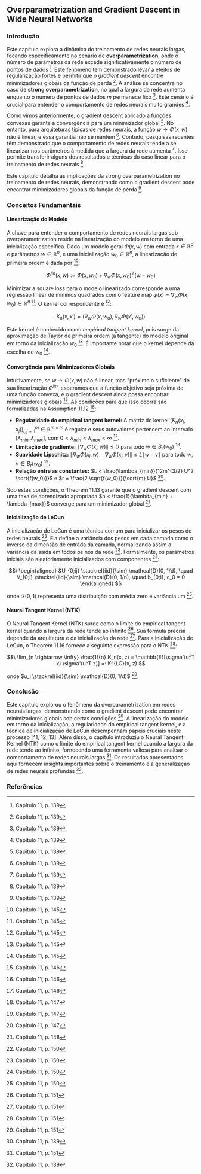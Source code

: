 ## Overparametrization and Gradient Descent in Wide Neural Networks

### Introdução
Este capítulo explora a dinâmica do treinamento de redes neurais largas, focando especificamente no cenário de **overparametrization**, onde o número de parâmetros da rede excede significativamente o número de pontos de dados [^1]. Este fenômeno tem demonstrado levar a efeitos de regularização fortes e permitir que o *gradient descent* encontre minimizadores globais da função de perda [^1]. A análise se concentra no caso de **strong overparametrization**, no qual a largura da rede aumenta enquanto o número de pontos de dados $m$ permanece fixo [^1]. Este cenário é crucial para entender o comportamento de redes neurais muito grandes [^1].

Como vimos anteriormente, o gradient descent aplicado a funções convexas garante a convergência para um minimizador global [^1]. No entanto, para arquiteturas típicas de redes neurais, a função $w \rightarrow \Phi(x, w)$ não é linear, e essa garantia não se mantém [^1]. Contudo, pesquisas recentes têm demonstrado que o comportamento de redes neurais tende a se linearizar nos parâmetros à medida que a largura da rede aumenta [^1]. Isso permite transferir alguns dos resultados e técnicas do caso linear para o treinamento de redes neurais [^1].

Este capítulo detalha as implicações da strong overparametrization no treinamento de redes neurais, demonstrando como o gradient descent pode encontrar minimizadores globais da função de perda [^1].

### Conceitos Fundamentais

#### Linearização do Modelo
A chave para entender o comportamento de redes neurais largas sob overparametrization reside na linearização do modelo em torno de uma inicialização específica. Dado um modelo geral $\Phi(x, w)$ com entrada $x \in \mathbb{R}^d$ e parâmetros $w \in \mathbb{R}^n$, e uma inicialização $w_0 \in \mathbb{R}^n$, a linearização de primeira ordem é dada por [^7]:

$$\Phi^{lin}(x, w) := \Phi(x, w_0) + \nabla_w \Phi(x, w_0)^T (w - w_0)$$

Minimizar a square loss para o modelo linearizado corresponde a uma regressão linear de mínimos quadrados com o feature map $\varphi(x) = \nabla_w \Phi(x, w_0) \in \mathbb{R}^n$ [^7]. O kernel correspondente é [^7]:

$$K_n(x, x') = (\nabla_w \Phi(x, w_0), \nabla_w \Phi(x', w_0))$$

Este kernel é conhecido como *empirical tangent kernel*, pois surge da aproximação de Taylor de primeira ordem (a tangente) do modelo original em torno da inicialização $w_0$ [^7]. É importante notar que o kernel depende da escolha de $w_0$ [^7].

#### Convergência para Minimizadores Globais

Intuitivamente, se $w \rightarrow \Phi(x, w)$ não é linear, mas "próximo o suficiente" de sua linearização $\Phi^{lin}$, esperamos que a função objetivo seja próxima de uma função convexa, e o gradient descent ainda possa encontrar minimizadores globais [^8]. As condições para que isso ocorra são formalizadas na Assumption 11.12 [^8]:

*   **Regularidade do empirical tangent kernel:** A matriz do kernel $(K_n(x_i, x_j))_{i,j=1}^m \in \mathbb{R}^{m \times m}$ é regular e seus autovalores pertencem ao intervalo $[\lambda_{min}, \lambda_{max}]$, com $0 < \lambda_{min} < \lambda_{max} < \infty$ [^8].
*   **Limitação do gradiente:** $\| \nabla_w \Phi(x_i, w) \| \leq U$ para todo $w \in B_r(w_0)$ [^9].
*   **Suavidade Lipschitz:** $\| \nabla_w \Phi(x_i, w) - \nabla_w \Phi(x_i, v) \| \leq L \| w - v \|$ para todo $w, v \in B_r(w_0)$ [^9].
*   **Relação entre as constantes:** $L < \frac{\lambda_{min}}{12m^{3/2} U^2 \sqrt{f(w_0)}}$ e $r = \frac{2 \sqrt{f(w_0)}}{\sqrt{m} U}$ [^9].

Sob estas condições, o Theorem 11.13 garante que o gradient descent com uma taxa de aprendizado apropriada $h < \frac{1}{\lambda_{min} + \lambda_{max}}$ converge para um minimizador global [^10].

#### Inicialização de LeCun

A inicialização de LeCun é uma técnica comum para inicializar os pesos de redes neurais [^12]. Ela define a variância dos pesos em cada camada como o inverso da dimensão de entrada da camada, normalizando assim a variância da saída em todos os nós da rede [^12]. Formalmente, os parâmetros iniciais são aleatoriamente inicializados com componentes [^12]:

$$\
\begin{aligned}
&U_{0;ij} \stackrel{iid}{\sim} \mathcal{D}(0, 1/d), \quad V_{0;i} \stackrel{iid}{\sim} \mathcal{D}(0, 1/n), \quad b_{0;i}, c_0 = 0
\end{aligned}
$$

onde $\mathcal{D}(0,1)$ representa uma distribuição com média zero e variância um [^12].

#### Neural Tangent Kernel (NTK)

O Neural Tangent Kernel (NTK) surge como o limite do empirical tangent kernel quando a largura da rede tende ao infinito [^13]. Sua fórmula precisa depende da arquitetura e da inicialização da rede [^13]. Para a inicialização de LeCun, o Theorem 11.16 fornece a seguinte expressão para o NTK [^13]:

$$\
\lim_{n \rightarrow \infty} \frac{1}{n} K_n(x, z) = \mathbb{E}[\sigma'(u^T x) \sigma'(u^T z)] =: K^{LC}(x, z)
$$

onde $u_i \stackrel{iid}{\sim} \mathcal{D}(0, 1/d)$ [^13].

### Conclusão

Este capítulo explorou o fenômeno da overparametrization em redes neurais largas, demonstrando como o gradient descent pode encontrar minimizadores globais sob certas condições [^1]. A linearização do modelo em torno da inicialização, a regularidade do empirical tangent kernel, e a técnica de inicialização de LeCun desempenham papéis cruciais neste processo [^1, 12, 13]. Além disso, o capítulo introduziu o Neural Tangent Kernel (NTK) como o limite do empirical tangent kernel quando a largura da rede tende ao infinito, fornecendo uma ferramenta valiosa para analisar o comportamento de redes neurais largas [^13]. Os resultados apresentados aqui fornecem insights importantes sobre o treinamento e a generalização de redes neurais profundas [^1].

### Referências
[^1]: Capítulo 11, p. 139
[^2]: Capítulo 11, p. 139
[^3]: Capítulo 11, p. 139
[^4]: Capítulo 11, p. 139
[^5]: Capítulo 11, p. 139
[^6]: Capítulo 11, p. 139
[^7]: Capítulo 11, p. 145
[^8]: Capítulo 11, p. 146
[^9]: Capítulo 11, p. 147
[^10]: Capítulo 11, p. 148
[^11]: Capítulo 11, p. 148
[^12]: Capítulo 11, p. 150
[^13]: Capítulo 11, p. 151
[^14]: Capítulo 11, p. 152
[^15]: Capítulo 11, p. 153
[^16]: Capítulo 11, p. 154
[^17]: Capítulo 11, p. 155
[^18]: Capítulo 11, p. 156
[^19]: Capítulo 11, p. 157
[^20]: Capítulo 11, p. 158
[^21]: Capítulo 11, p. 159
[^22]: Capítulo 11, p. 160
[^23]: Capítulo 11, p. 161
[^24]: Capítulo 11, p. 162
[^25]: Capítulo 11, p. 163

<!-- END -->